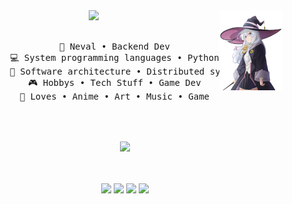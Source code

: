 <div align="center">
    <img src="https://raw.githubusercontent.com/lauraneval/lauraneval/refs/heads/main/assets/majo-no-tabitabi.png" width="20%" align="right" />
    <img src="https://readme-typing-svg.demolab.com?font=Inconsolata&weight=500&size=50&duration=4000&pause=300&color=A7A459&center=true&vCenter=true&multiline=true&repeat=false&random=false&width=1300&height=140&lines=Hello+hallo;I'm+Neval%2C+a+tech+witch+anime++girl+%E2%9C%A9" width="70%" />
    <br><br>
    <pre>
        💼 Neval • Backend Dev
        💻 System programming languages • Python
        📖 Software architecture • Distributed systems
        🎮 Hobbys • Tech Stuff • Game Dev
        💖 Loves • Anime • Art • Music • Game
    </pre>
    <br><br>
    <img src="https://media.tenor.com/TZJxweqiT2sAAAAj/elaina-majo-no-tabitabi.gif" height="60" />
    <br><br><br>
    
[![](https://img.shields.io/badge/steam-0a66c2)](https://steamcommunity.com/id/lauraneval)
[![](https://img.shields.io/badge/discord-6364ff)](https://discord.com/)
[![](https://img.shields.io/badge/osu!-ff66ab)](https://osu.ppy.sh/users/17730497)
[![](https://img.shields.io/badge/lauraneval-69899c)](https)
</div>

<!--
**lauraneval/lauraneval** is a ✨ _special_ ✨ repository because its `README.md` (this file) appears on your GitHub profile.

Here are some ideas to get you started:

- 🔭 I’m currently working on ...
- 🌱 I’m currently learning ...
- 👯 I’m looking to collaborate on ...
- 🤔 I’m looking for help with ...
- 💬 Ask me about ...
- 📫 How to reach me: ...
- 😄 Pronouns: ...
- ⚡ Fun fact: ...
-->
